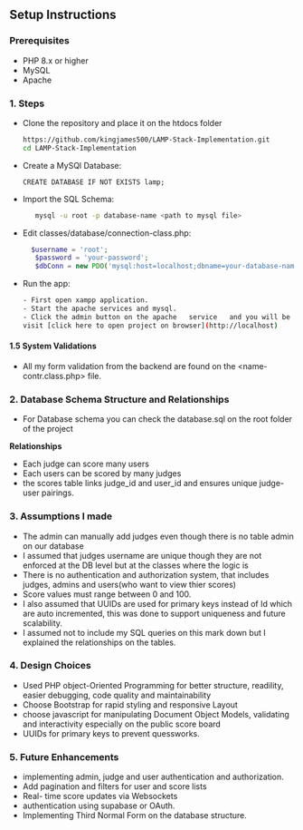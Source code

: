 ##  Setup Instructions

### Prerequisites

- PHP 8.x or higher
- MySQL 
- Apache 


### 1.  **Steps**

- Clone the repository and place it on the htdocs folder

   ```bash
   https://github.com/kingjames500/LAMP-Stack-Implementation.git
   cd LAMP-Stack-Implementation

- Create a MySQl Database:
    
     ```mysql
   CREATE DATABASE IF NOT EXISTS lamp;
   
- Import the SQL Schema:

   ```bash
      mysql -u root -p database-name <path to mysql file>
   
- Edit classes/database/connection-class.php:
     ```php
       $username = 'root';
        $password = 'your-password';
        $dbConn = new PDO('mysql:host=localhost;dbname=your-database-name', $username, $password);
   
-  Run the app:
    ```bash
    - First open xampp application.
    - Start the apache services and mysql.
    - Click the admin button on the apache   service   and you will be redirected to a browser with   your web application running or
    visit [click here to open project on browser](http://localhost)

#### 1.5 **System  Validations**
- All my form validation from the backend are found on the <name-contr.class.php> file.


### 2. **Database Schema Structure and Relationships**
   - For Database schema you can check the database.sql on the root folder of the project

   **Relationships**
   - Each judge can score many users
   - Each users can be scored by many judges
   - the scores table links judge_id and user_id and ensures unique judge-user pairings.



### 3. **Assumptions I  made**
 - The admin can manually add judges even though there is no table admin on our database
 - I assumed that judges username are unique though they are not enforced at the DB level but at the classes where the logic is
 - There is no authentication and authorization system, that includes judges, admins and users(who want to view thier scores)
 - Score values must range between 0 and 100.
 - I also assumed that UUIDs are used for primary keys instead of Id which are auto incremented, this was done to support uniqueness and future scalability.
- I assumed not to include my SQL queries on this mark down but I explained the relationships on the tables.


### 4. **Design Choices**
 - Used PHP object-Oriented Programming for better structure, readility, easier debugging, code quality and maintainability
  - Choose Bootstrap for rapid styling and responsive Layout
  - choose javascript for manipulating Document Object Models, validating and interactivity especially on the public score board
  - UUIDs for  primary keys to prevent quessworks.
   
### 5. **Future Enhancements**
  - implementing admin, judge and user authentication and authorization.
  - Add pagination and filters for user and score lists
  - Real- time score updates via Websockets
  - authentication using supabase or OAuth.
  - Implementing Third Normal Form on the database structure.
  













 




















